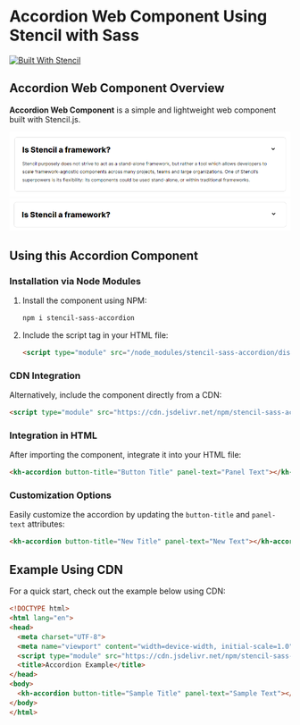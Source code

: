 # Accordion Web Component Using Stencil with Sass

[![Built With Stencil](https://img.shields.io/badge/-Built%20With%20Stencil-16161d.svg?logo=data%3Aimage%2Fsvg%2Bxml%3Bbase64%2CPD94bWwgdmVyc2lvbj0iMS4wIiBlbmNvZGluZz0idXRmLTgiPz4KPCEtLSBHZW5lcmF0b3I6IEFkb2JlIElsbHVzdHJhdG9yIDE5LjIuMSwgU1ZHIEV4cG9ydCBQbHVnLUluIC4gU1ZHIFZlcnNpb246IDYuMDAgQnVpbGQgMCkgIC0tPgo8c3ZnIHZlcnNpb249IjEuMSIgaWQ9IkxheWVyXzEiIHhtbG5zPSJodHRwOi8vd3d3LnczLm9yZy8yMDAwL3N2ZyIgeG1sbnM6eGxpbms9Imh0dHA6Ly93d3cudzMub3JnLzE5OTkveGxpbmsiIHg9IjBweCIgeT0iMHB4IgoJIHZpZXdCb3g9IjAgMCA1MTIgNTEyIiBzdHlsZT0iZW5hYmxlLWJhY2tncm91bmQ6bmV3IDAgMCA1MTIgNTEyOyIgeG1sOnNwYWNlPSJwcmVzZXJ2ZSI%2BCjxzdHlsZSB0eXBlPSJ0ZXh0L2NzcyI%2BCgkuc3Qwe2ZpbGw6I0ZGRkZGRjt9Cjwvc3R5bGU%2BCjxwYXRoIGNsYXNzPSJzdDAiIGQ9Ik00MjQuNywzNzMuOWMwLDM3LjYtNTUuMSw2OC42LTkyLjcsNjguNkgxODAuNGMtMzcuOSwwLTkyLjctMzAuNy05Mi43LTY4LjZ2LTMuNmgzMzYuOVYzNzMuOXoiLz4KPHBhdGggY2xhc3M9InN0MCIgZD0iTTQyNC43LDI5Mi4xSDE4MC40Yy0zNy42LDAtOTIuNy0zMS05Mi43LTY4LjZ2LTMuNkgzMzJjMzcuNiwwLDkyLjcsMzEsOTIuNyw2OC42VjI5Mi4xeiIvPgo8cGF0aCBjbGFzcz0ic3QwIiBkPSJNNDI0LjcsMTQxLjdIODcuN3YtMy42YzAtMzcuNiw1NC44LTY4LjYsOTIuNy02OC42SDMzMmMzNy45LDAsOTIuNywzMC43LDkyLjcsNjguNlYxNDEuN3oiLz4KPC9zdmc%2BCg%3D%3D&colorA=16161d&style=flat-square)](https://stenciljs.com)

## Accordion Web Component Overview

**Accordion Web Component** is a simple and lightweight web component built with Stencil.js.

![Accordion Opened](screenshots/accordion-open.png)
![Accordion Closed](screenshots/accordion-close.png)

## Using this Accordion Component

### Installation via Node Modules

1. Install the component using NPM:

   ```bash
   npm i stencil-sass-accordion
   ```

2. Include the script tag in your HTML file:

   ```html
   <script type="module" src="/node_modules/stencil-sass-accordion/dist/stencil-sass-accordion/stencil-sass-accordion.esm.js"></script>
   ```

### CDN Integration

Alternatively, include the component directly from a CDN:

```html
<script type="module" src="https://cdn.jsdelivr.net/npm/stencil-sass-accordion@0.0.3/dist/stencil-sass-accordion/stencil-sass-accordion.esm.js"></script>
```

### Integration in HTML

After importing the component, integrate it into your HTML file:

```html
<kh-accordion button-title="Button Title" panel-text="Panel Text"></kh-accordion>
```

### Customization Options

Easily customize the accordion by updating the `button-title` and `panel-text` attributes:

```html
<kh-accordion button-title="New Title" panel-text="New Text"></kh-accordion>
```

## Example Using CDN

For a quick start, check out the example below using CDN:

```html
<!DOCTYPE html>
<html lang="en">
<head>
  <meta charset="UTF-8">
  <meta name="viewport" content="width=device-width, initial-scale=1.0">
  <script type="module" src="https://cdn.jsdelivr.net/npm/stencil-sass-accordion@0.0.3/dist/stencil-sass-accordion/stencil-sass-accordion.esm.js"></script>
  <title>Accordion Example</title>
</head>
<body>
  <kh-accordion button-title="Sample Title" panel-text="Sample Text"></kh-accordion>
</body>
</html>
```